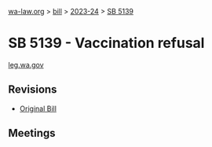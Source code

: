 [wa-law.org](/) > [bill](/bill/) > [2023-24](/bill/2023-24/) > [SB 5139](/bill/2023-24/sb/5139/)

# SB 5139 - Vaccination refusal
[leg.wa.gov](https://app.leg.wa.gov/billsummary?BillNumber=5139&Year=2023&Initiative=false)

## Revisions
* [Original Bill](1/)

## Meetings